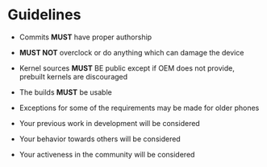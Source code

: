 # Guidelines

* Commits **MUST** have proper authorship 

* **MUST NOT** overclock or do anything which can damage the device

* Kernel sources **MUST** BE public except if OEM does not provide, prebuilt kernels are discouraged

* The builds **MUST** be usable 

* Exceptions for some of the requirements may be made for older phones

* Your previous work in development will be considered

* Your behavior towards others will be considered

* Your activeness in the community will be considered
